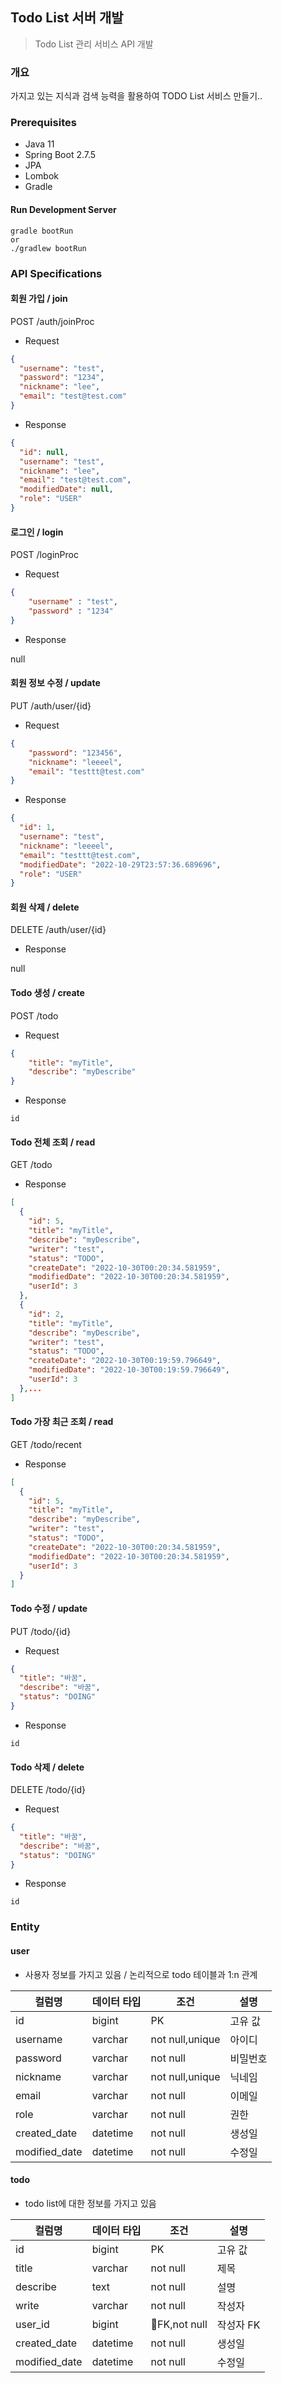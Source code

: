 ## Todo List 서버 개발

> Todo List 관리 서비스 API 개발

### 개요

가지고 있는 지식과 검색 능력을 활용하여 TODO List 서비스 만들기..

### Prerequisites

- Java 11
- Spring Boot 2.7.5
- JPA
- Lombok
- Gradle

#### Run Development Server
```
gradle bootRun
or
./gradlew bootRun
```

### API Specifications

#### 회원 가입 / join

POST /auth/joinProc

* Request

```json
{
  "username": "test",
  "password": "1234",
  "nickname": "lee",
  "email": "test@test.com"
}
```

* Response

```json
{
  "id": null,
  "username": "test",
  "nickname": "lee",
  "email": "test@test.com",
  "modifiedDate": null,
  "role": "USER"
}
```

#### 로그인 / login

POST /loginProc

* Request

```json
{
    "username" : "test",
    "password" : "1234"
}
```

* Response

null

#### 회원 정보 수정 / update

PUT /auth/user/{id}

* Request

```json
{
	"password": "123456",
	"nickname": "leeeel",
	"email": "testtt@test.com"
}
```

* Response

```json
{
  "id": 1,
  "username": "test",
  "nickname": "leeeel",
  "email": "testtt@test.com",
  "modifiedDate": "2022-10-29T23:57:36.689696",
  "role": "USER"
}
```

#### 회원 삭제 / delete

DELETE /auth/user/{id}

* Response

null


#### Todo 생성 / create

POST /todo

* Request

```json
{
	"title": "myTitle",
	"describe": "myDescribe"
}
```

* Response

```
id
```

#### Todo 전체 조회 / read

GET /todo

* Response

```json
[
  {
    "id": 5,
    "title": "myTitle",
    "describe": "myDescribe",
    "writer": "test",
    "status": "TODO",
    "createDate": "2022-10-30T00:20:34.581959",
    "modifiedDate": "2022-10-30T00:20:34.581959",
    "userId": 3
  },
  {
    "id": 2,
    "title": "myTitle",
    "describe": "myDescribe",
    "writer": "test",
    "status": "TODO",
    "createDate": "2022-10-30T00:19:59.796649",
    "modifiedDate": "2022-10-30T00:19:59.796649",
    "userId": 3
  },...
]
```

#### Todo 가장 최근 조회 / read

GET /todo/recent

* Response

```json
[
  {
    "id": 5,
    "title": "myTitle",
    "describe": "myDescribe",
    "writer": "test",
    "status": "TODO",
    "createDate": "2022-10-30T00:20:34.581959",
    "modifiedDate": "2022-10-30T00:20:34.581959",
    "userId": 3
  }
]
```

#### Todo 수정 / update

PUT /todo/{id}

* Request

```json
{
  "title": "바꿈",
  "describe": "바꿈",
  "status": "DOING"
}
```

* Response

```
id
```

#### Todo 삭제 / delete

DELETE /todo/{id}

* Request

```json
{
  "title": "바꿈",
  "describe": "바꿈",
  "status": "DOING"
}
```

* Response

```
id
```


### Entity
#### user
- 사용자 정보를 가지고 있음 / 논리적으로 todo 테이블과 1:n 관계

| 컬럼명           | 데이터 타입   | 조건              | 설명   |
|---------------|----------|-----------------|------|
| id            | bigint   | PK              | 고유 값 |
| username      | varchar  | not null,unique | 아이디  |
| password      | varchar  | not null        | 비밀번호 |
| nickname      | varchar  | not null,unique | 닉네임  |
| email         | varchar  | not null        | 이메일  |
| role          | varchar  | not null        | 권한   |
| created_date  | datetime | not null        | 생성일  |
| modified_date | datetime | not null        | 수정일  |

#### todo
- todo list에 대한 정보를 가지고 있음

| 컬럼명           | 데이터 타입   | 조건           | 설명     |
|---------------|----------|--------------|--------|
| id            | bigint   | PK           | 고유 값   |
| title         | varchar  | not null     | 제목     |
| describe      | text     | not null     | 설명     |
| write         | varchar  | not null     | 작성자    |
| user_id       | bigint   | FK,not null | 작성자 FK |
| created_date  | datetime | not null     | 생성일    |
| modified_date | datetime | not null     | 수정일    |


<!-- ### 요구 사항 및 문제해결 전략 -->
